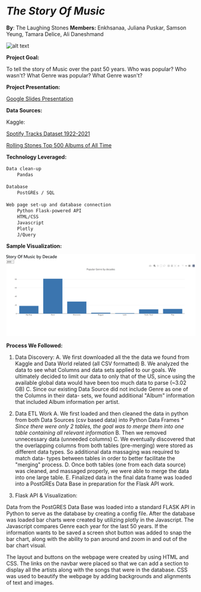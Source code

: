 # _The Story Of Music_
__By__:     The Laughing Stones
__Members:__    Enkhsanaa, Juliana Puskar, Samson Yeung, Tamara Delice, Ali Daneshmand


![alt text](https://i1.sndcdn.com/avatars-000351465575-u6vgy8-t200x200.jpg) 

__Project Goal:__ 

To tell the story of Music over the past 50 years.  Who was popular?  Who wasn't? 
What Genre was popular? What Genre wasn't?


__Project Presentation:__

[Google Slides Presentation](https://docs.google.com/presentation/d/10-XEvcnnNcgAOvSku44xTsCoRUQd-P7SIBwObJlaHgk/edit?usp=sharing)

__Data Sources:__ 

Kaggle:

[Spotify Tracks Dataset 1922-2021](https://www.kaggle.com/yamaerenay/spotify-tracks-dataset-19222021?select=US.csv)


[Rolling Stones Top 500 Albums of All Time](https://www.kaggle.com/notgibs/500-greatest-albums-of-all-time-rolling-stone)


__Technology Leveraged:__

	Data clean-up
		Pandas

	Database
		PostGREs / SQL

	Web page set-up and database connection
		Python Flask-powered API
		HTML/CSS
		Javascript
		Plotly
		J/Query


__Sample Visualization:__

![alt text](image.png)



__Process We Followed:__
1.  Data Discovery:
      A. We first downloaded all the the data we found from Kaggle and Data World related (all CSV 
        formatted)
      B. We analyzed the data to see what Columns and data sets applied to our goals.  We ultimately
          decided to limit our data to only that of the US, since using the available global data would 
          have been too much data to parse (~3.02 GB)
      C. Since our existing Data Source did not include Genre as one of the Columns in their data-
          sets, we found additional "Album" information that included Album information per artist.

2.  Data ETL Work
    A.  We first loaded and then cleaned the data in python from both Data Sources (csv based data)
         into Python Data Frames
         _* Since there were only 2 tables, the goal was to merge them into one table containing all relevant information_
    B.  Then we removed unnecessary data (unneeded columns)
    C.  We eventually discovered that the overlapping columns from both tables (pre-merging) were
          stored as different data types.  So additional data massaging was required to match data-
          types between tables in order to better facilitate the "merging" process.
    D.  Once both tables (one from each data source) was cleaned, and massaged properly, we were
         able to merge the data into one large table.
    E.  Finalized data in the final data frame was loaded into a PostGREs Data Base in preparation for
         the Flask API work.

3. Flask API & Visualization:

Data from the PostGRES Data Base was loaded into a standard FLASK API in Python to serve as the database by creating a config file.
After the database was loaded bar charts were created by utilizing plotly in the Javascript. The Javascript compares Genre each year for the last 50 years. If the information wants to be saved a screen shot button was added to snap the bar chart, along with the ability to pan around and zoom in and out of the bar chart visual.

The layout and buttons on the webpage were created by using HTML and CSS. The links on the navbar were placed so that we can add a section to display all the artists along with the songs that were in the database. CSS was used to beautify the webpage by adding backgrounds and alignments of text and images.






